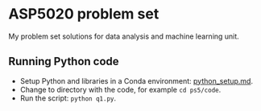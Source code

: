 # ASP5020 problem set

My problem set solutions for data analysis and machine learning unit.

## Running Python code

* Setup Python and libraries in a Conda environment: [python_setup.md](python_setup.md).
* Change to directory with the code, for example `cd ps5/code`.
* Run the script: `python q1.py`.
